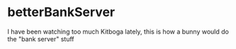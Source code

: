 # betterBankServer
I have been watching too much Kitboga lately, this is how a bunny would do the "bank server" stuff
